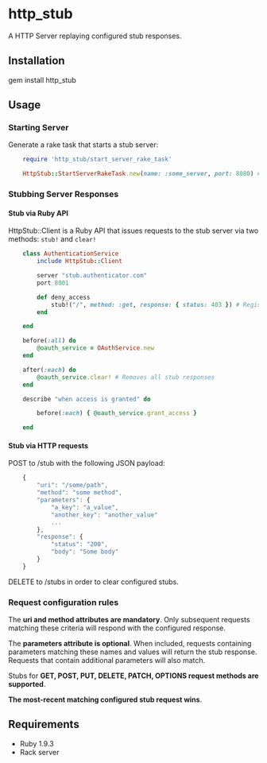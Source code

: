 http_stub
=========

A HTTP Server replaying configured stub responses.

Installation
------------

gem install http_stub

Usage
-----

### Starting Server ###

Generate a rake task that starts a stub server:

```ruby
    require 'http_stub/start_server_rake_task'

    HttpStub::StartServerRakeTask.new(name: :some_server, port: 8080) # Generates start_some_server task
```

### Stubbing Server Responses ###

#### Stub via Ruby API ####

HttpStub::Client is a Ruby API that issues requests to the stub server via two methods: ```stub!``` and ```clear!```

```ruby
    class AuthenticationService
        include HttpStub::Client

        server "stub.authenticator.com"
        port 8001

        def deny_access
            stub!("/", method: :get, response: { status: 403 }) # Registers a stub response
        end

    end
```

```ruby
    before(:all) do
        @oauth_service = OAuthService.new
    end

    after(:each) do
        @oauth_service.clear! # Removes all stub responses
    end

    describe "when access is granted" do

        before(:each) { @oauth_service.grant_access }

    end
```

#### Stub via HTTP requests ####

POST to /stub with the following JSON payload:

```javascript
    {
        "uri": "/some/path",
        "method": "some method",
        "parameters": {
            "a_key": "a_value",
            "another_key": "another_value"
            ...
        },
        "response": {
            "status": "200",
            "body": "Some body"
        }
    }
```

DELETE to /stubs in order to clear configured stubs.

### Request configuration rules ###

The **uri and method attributes are mandatory**.
Only subsequent requests matching these criteria will respond with the configured response.

The **parameters attribute is optional**.
When included, requests containing parameters matching these names and values will return the stub response.
Requests that contain additional parameters will also match.

Stubs for **GET, POST, PUT, DELETE, PATCH, OPTIONS request methods are supported**.

**The most-recent matching configured stub request wins**.

Requirements
------------

* Ruby 1.9.3
* Rack server
